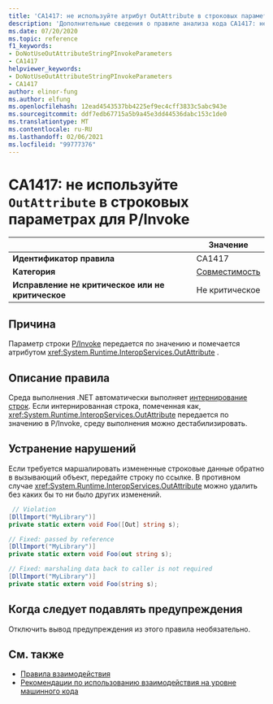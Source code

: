 ```yaml
---
title: 'CA1417: не используйте атрибут OutAttribute в строковых параметрах для P/Invoke (анализ кода)'
description: 'Дополнительные сведения о правиле анализа кода CA1417: не используйте атрибут OutAttribute в строковых параметрах для P/Invoke'
ms.date: 07/20/2020
ms.topic: reference
f1_keywords:
- DoNotUseOutAttributeStringPInvokeParameters
- CA1417
helpviewer_keywords:
- DoNotUseOutAttributeStringPInvokeParameters
- CA1417
author: elinor-fung
ms.author: elfung
ms.openlocfilehash: 12ead4543537bb4225ef9ec4cff3833c5abc943e
ms.sourcegitcommit: ddf7edb67715a5b9a45e3dd44536dabc153c1de0
ms.translationtype: MT
ms.contentlocale: ru-RU
ms.lasthandoff: 02/06/2021
ms.locfileid: "99777376"
---
```

# <a name="ca1417-do-not-use-outattribute-on-string-parameters-for-pinvokes"></a>CA1417: не используйте `OutAttribute` в строковых параметрах для P/Invoke

| | Значение |
|-|-|
| **Идентификатор правила** |CA1417|
| **Категория** |[Совместимость](interoperability-warnings.md)|
| **Исправление не критическое или не критическое** |Не критическое|

## <a name="cause"></a>Причина

Параметр строки [P/Invoke](../../../standard/native-interop/pinvoke.md) передается по значению и помечается атрибутом <xref:System.Runtime.InteropServices.OutAttribute> .

## <a name="rule-description"></a>Описание правила

Среда выполнения .NET автоматически выполняет [интернирование строк](/dotnet/api/system.string.intern#remarks). Если интернированная строка, помеченная как, <xref:System.Runtime.InteropServices.OutAttribute> передается по значению в P/Invoke, среду выполнения можно дестабилизировать.

## <a name="how-to-fix-violations"></a>Устранение нарушений

Если требуется маршалировать измененные строковые данные обратно в вызывающий объект, передайте строку по ссылке. В противном случае <xref:System.Runtime.InteropServices.OutAttribute> можно удалить без каких бы то ни было других изменений.

```csharp
 // Violation
[DllImport("MyLibrary")]
private static extern void Foo([Out] string s);

// Fixed: passed by reference
[DllImport("MyLibrary")]
private static extern void Foo(out string s);

// Fixed: marshaling data back to caller is not required
[DllImport("MyLibrary")]
private static extern void Foo(string s);
```

## <a name="when-to-suppress-warnings"></a>Когда следует подавлять предупреждения

Отключить вывод предупреждения из этого правила необязательно.

## <a name="see-also"></a>См. также

- [Правила взаимодействия](interoperability-warnings.md)
- [Рекомендации по использованию взаимодействия на уровне машинного кода](../../../standard/native-interop/best-practices.md)
